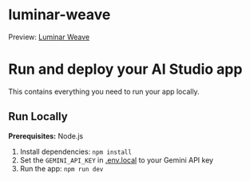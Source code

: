 # luminar-weave

Preview: [Luminar Weave](https://aistudio.google.com/app/prompts?state=%7B%22ids%22:%5B%221sMlCD8WG2LEAkZvmghyWkGNTNJTx1yjK%22%5D,%22action%22:%22open%22,%22userId%22:%22111668382367999644215%22,%22resourceKeys%22:%7B%7D%7D&usp=sharing)

# Run and deploy your AI Studio app

This contains everything you need to run your app locally.

## Run Locally

**Prerequisites:**  Node.js


1. Install dependencies:
   `npm install`
2. Set the `GEMINI_API_KEY` in [.env.local](.env.local) to your Gemini API key
3. Run the app:
   `npm run dev`

